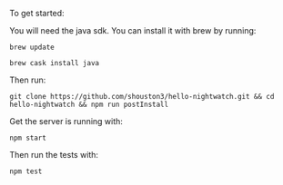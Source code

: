 To get started:

You will need the java sdk. You can install it with brew by running:

```
brew update
```

```
brew cask install java
```

Then run:

```
git clone https://github.com/shouston3/hello-nightwatch.git && cd hello-nightwatch && npm run postInstall
```

Get the server is running with:

```
npm start
```

Then run the tests with:
```
npm test
```
